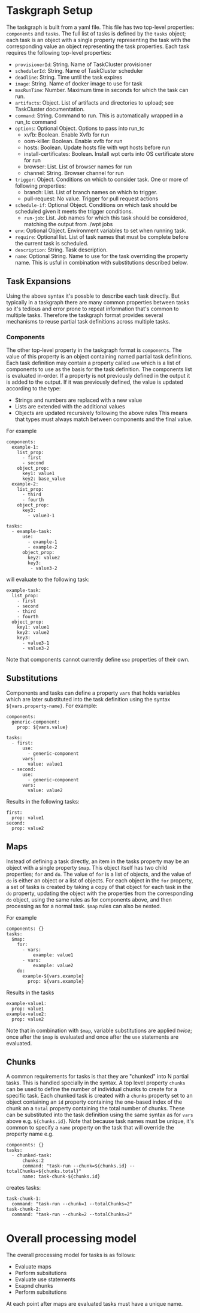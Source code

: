 # Taskgraph Setup

The taskgraph is built from a yaml file. This file has two top-level
properties: `components` and `tasks`. The full list of tasks is
defined by the `tasks` object; each task is an object with a single
property representing the task with the corresponding value an object
representing the task properties. Each task requires the following
top-level properties:

* `provisionerId`: String. Name of TaskCluster provisioner
* `schedulerId`: String. Name of TaskCluster scheduler
* `deadline`: String. Time until the task expires
* `image`: String. Name of docker image to use for task
* `maxRunTime`: Number. Maximum time in seconds for which the task can
  run.
* `artifacts`: Object. List of artifacts and directories to upload; see
  TaskCluster documentation.
* `command`: String. Command to run. This is automatically wrapped in a
  run_tc command
* `options`: Optional Object. Options to pass into run_tc
  - xvfb: Boolean. Enable Xvfb for run
  - oom-killer: Boolean. Enable xvfb for run
  - hosts: Boolean. Update hosts file with wpt hosts before run
  - install-certificates: Boolean. Install wpt certs into OS
    certificate store for run
  - browser: List. List of browser names for run
  - channel: String. Browser channel for run
* `trigger`: Object. Conditions on which to consider task. One or more
  of following properties:
  - branch: List. List of branch names on which to trigger.
  - pull-request: No value. Trigger for pull request actions
* `schedule-if`: Optional Object. Conditions on which task should be
  scheduled given it meets the trigger conditions.
  - `run-job`: List. Job names for which this task should be considered,
    matching the output from ./wpt jobs
* `env`: Optional Object. Environment variables to set when running task.
* `require`: Optional list. List of task names that must be complete
  before the current task is scheduled.
* `description`: String. Task description.
* `name`: Optional String. Name to use for the task overriding the
  property name. This is usful in combination with substitutions
  described below.

## Task Expansions

Using the above syntax it's possble to describe each task
directly. But typically in a taskgraph there are many common
properties between tasks so it's tedious and error prone to repeat
information that's common to multiple tasks. Therefore the taskgraph
format provides several mechanisms to reuse partial task definitions
across multiple tasks.

### Components

The other top-level property in the taskgraph format is
`components`. The value of this property is an object containing named
partial task definitions. Each task definition may contain a property called
`use` which is a list of components to use as the basis for the task
definition. The components list is evaluated in-order. If a property
is not previously defined in the output it is added to the output. If
it was previously defined, the value is updated according to the type:
 * Strings and numbers are replaced with a new value
 * Lists are extended with the additional values
 * Objects are updated recursively following the above rules
This means that types must always match between components and the
final value.

For example
```
components:
  example-1:
    list_prop:
      - first
      - second
    object_prop:
      key1: value1
      key2: base_value
  example-2:
    list_prop:
      - third
      - fourth
    object_prop:
      key3:
        - value3-1

tasks:
  - example-task:
      use:
        - example-1
        - example-2
      object_prop:
        key2: value2
        key3:
         - value3-2
```

will evaluate to the following task:

```
example-task:
  list_prop:
    - first
    - second
    - third
    - fourth
  object_prop:
    key1: value1
    key2: value2
    key3:
      - value3-1
      - value3-2
```

Note that components cannot currently define `use` properties of their own.

## Substitutions

Components and tasks can define a property `vars` that holds variables
which are later substituted into the task definition using the syntax
`${vars.property-name}`. For example:

```
components:
  generic-component:
    prop: ${vars.value}

tasks:
  - first:
      use:
        - generic-component
      vars:
        value: value1
  - second:
      use:
        - generic-component
      vars:
        value: value2
```

Results in the following tasks:

```
first:
  prop: value1
second:
  prop: value2
```

## Maps

Instead of defining a task directly, an item in the tasks property may
be an object with a single property `$map`. This object itself has two
child properties; `for` and `do`. The value of `for` is a list of
objects, and the value of `do` is either an object or a list of
objects. For each object in the `for` property, a set of tasks is
created by taking a copy of that object for each task in the `do`
property, updating the object with the properties from the
corresponding `do` object, using the same rules as for components
above, and then processing as for a normal task. `$map` rules can also
be nested.

For example

```
components: {}
tasks:
  $map:
    for:
      - vars:
          example: value1
      - vars:
          example: value2
    do:
      example-${vars.example}
        prop: ${vars.example}
```

Results in the tasks

```
example-value1:
  prop: value1
example-value2:
  prop: value2
```

Note that in combination with `$map`, variable substitutions are
applied *twice*; once after the `$map` is evaluated and once after the
`use` statements are evaluated.

## Chunks

A common requirements for tasks is that they are "chunked" into N
partial tasks. This is handled specially in the syntax. A top level
property `chunks` can be used to define the number of individual
chunks to create for a specific task. Each chunked task is created
with a `chunks` property set to an object containing an `id` property
containing the one-based index of the chunk an a `total` property
containing the total number of chunks. These can be substituted into
the task definition using the same syntax as for `vars` above
e.g. `${chunks.id}`. Note that because task names must be unique, it's
common to specify a `name` property on the task that will override the
property name e.g.

```
components: {}
tasks:
  - chunked-task:
      chunks:2
      command: "task-run --chunk=${chunks.id} --totalChunks=${chunks.total}"
      name: task-chunk-${chunks.id}
```

creates tasks:

```
task-chunk-1:
  command: "task-run --chunk=1 --totalChunks=2"
task-chunk-2:
  command: "task-run --chunk=2 --totalChunks=2"
```

# Overall processing model

The overall processing model for tasks is as follows:
 * Evaluate maps
 * Perform subsitutions
 * Evaluate use statements
 * Exapnd chunks
 * Perform subsitutions

At each point after maps are evaluated tasks must have a unique name.
